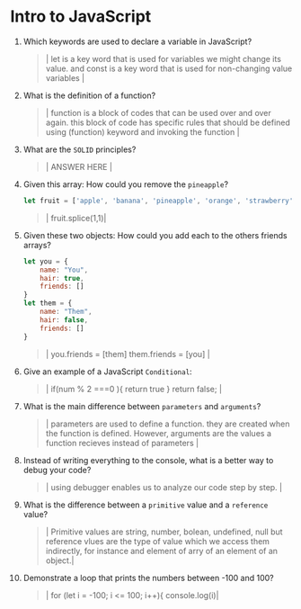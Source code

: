 # Intro to JavaScript
01. Which keywords are used to declare a variable in JavaScript?

    > | let is a key word that is used for variables we might change its value. and const is a key word that is used for non-changing value variables |

02. What is the definition of a function?

    > | function is a block of codes that can be used over and over again. this block of code has specific rules that should be defined using (function) keyword and invoking the function |

03. What are the `SOLID` principles?

    > | ANSWER HERE |

04. Given this array: How could you remove the `pineapple`?

    ```js
    let fruit = ['apple', 'banana', 'pineapple', 'orange', 'strawberry']
    ```

    > | fruit.splice(1,1)|

05. Given these two objects: How could you add each to the others friends arrays?

    ```js
    let you = {
        name: "You",
        hair: true,
        friends: []
    }
    let them = {
        name: "Them",
        hair: false,
        friends: []
    }
    ```

    > | you.friends = [them]
    them.friends = [you] |

06. Give an example of a JavaScript `Conditional`:

    > | if(num % 2 ===0 ){
        return true
    }
    return false;
     |

07. What is the main difference between `parameters` and `arguments`?

    > | parameters are used to define a function. they are created when the function is defined. However, arguments are the values a function recieves instead of parameters |

08. Instead of writing everything to the console, what is a better way to debug your code?

    > | using debugger enables us to analyze our code step by step. |

09. What is the difference between a `primitive` value and a `reference` value?

    > | Primitive values are string, number, bolean, undefined, null but reference vlues are the type of value which we access them indirectly, for instance and element of arry of an element of an object.|

10. Demonstrate a loop that prints the numbers between -100 and 100?

    > | for (let i = -100; i <= 100; i++){
        console.log(i)|
